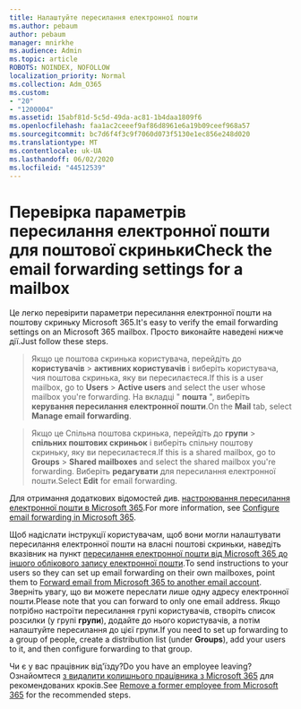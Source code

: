 ```yaml
---
title: Налаштуйте пересилання електронної пошти
ms.author: pebaum
author: pebaum
manager: mnirkhe
ms.audience: Admin
ms.topic: article
ROBOTS: NOINDEX, NOFOLLOW
localization_priority: Normal
ms.collection: Adm_O365
ms.custom:
- "20"
- "1200004"
ms.assetid: 15abf81d-5c5d-49da-ac81-1b4daa1809f6
ms.openlocfilehash: faa1ac2ceeef9af86d8961e6a19b09ceef968a57
ms.sourcegitcommit: bc7d6f4f3c9f7060d073f5130e1ec856e248d020
ms.translationtype: MT
ms.contentlocale: uk-UA
ms.lasthandoff: 06/02/2020
ms.locfileid: "44512539"
---
```

# <a name="check-the-email-forwarding-settings-for-a-mailbox"></a><span data-ttu-id="4b378-102">Перевірка параметрів пересилання електронної пошти для поштової скриньки</span><span class="sxs-lookup"><span data-stu-id="4b378-102">Check the email forwarding settings for a mailbox</span></span>

<span data-ttu-id="4b378-103">Це легко перевірити параметри пересилання електронної пошти на поштову скриньку Microsoft 365.</span><span class="sxs-lookup"><span data-stu-id="4b378-103">It's easy to verify the email forwarding settings on an Microsoft 365 mailbox.</span></span> <span data-ttu-id="4b378-104">Просто виконайте наведені нижче дії.</span><span class="sxs-lookup"><span data-stu-id="4b378-104">Just follow these steps.</span></span>
  
> <span data-ttu-id="4b378-105">Якщо це поштова скринька користувача, перейдіть до **користувачів** \> **активних користувачів** і виберіть користувача, чия поштова скринька, яку ви пересилаєтеся.</span><span class="sxs-lookup"><span data-stu-id="4b378-105">If this is a user mailbox, go to **Users** \> **Active users** and select the user whose mailbox you're forwarding.</span></span> <span data-ttu-id="4b378-106">На вкладці " **пошта** ", виберіть **керування пересилання електронної пошти**.</span><span class="sxs-lookup"><span data-stu-id="4b378-106">On the **Mail** tab, select **Manage email forwarding**.</span></span>

> <span data-ttu-id="4b378-107">Якщо це Спільна поштова скринька, перейдіть до **групи** \> **спільних поштових скриньок** і виберіть спільну поштову скриньку, яку ви пересилаєтеся.</span><span class="sxs-lookup"><span data-stu-id="4b378-107">If this is a shared mailbox, go to **Groups** \> **Shared mailboxes** and select the shared mailbox you're forwarding.</span></span> <span data-ttu-id="4b378-108">Виберіть **редагувати** для пересилання електронної пошти.</span><span class="sxs-lookup"><span data-stu-id="4b378-108">Select **Edit** for email forwarding.</span></span>

<span data-ttu-id="4b378-109">Для отримання додаткових відомостей див. [настроювання пересилання електронної пошти в Microsoft 365](https://docs.microsoft.com/microsoft-365/admin/email/configure-email-forwarding).</span><span class="sxs-lookup"><span data-stu-id="4b378-109">For more information, see [Configure email forwarding in Microsoft 365](https://docs.microsoft.com/microsoft-365/admin/email/configure-email-forwarding).</span></span>
  
<span data-ttu-id="4b378-110">Щоб надіслати інструкції користувачам, щоб вони могли налаштувати пересилання електронної пошти на власні поштові скриньки, наведіть вказівник на пункт [пересилання електронної пошти від Microsoft 365 до іншого облікового запису електронної пошти](https://support.office.com/article/Forward-email-from-Office-365-to-another-email-account-1ed4ee1e-74f8-4f53-a174-86b748ff6a0e).</span><span class="sxs-lookup"><span data-stu-id="4b378-110">To send instructions to your users so they can set up email forwarding on their own mailboxes, point them to [Forward email from Microsoft 365 to another email account](https://support.office.com/article/Forward-email-from-Office-365-to-another-email-account-1ed4ee1e-74f8-4f53-a174-86b748ff6a0e).</span></span> <span data-ttu-id="4b378-111">Зверніть увагу, що ви можете переслати лише одну адресу електронної пошти.</span><span class="sxs-lookup"><span data-stu-id="4b378-111">Please note that you can forward to only one email address.</span></span> <span data-ttu-id="4b378-112">Якщо потрібно настроїти пересилання групі користувачів, створіть список розсилки (у групі **групи**), додайте до нього користувачів, а потім налаштуйте пересилання до цієї групи.</span><span class="sxs-lookup"><span data-stu-id="4b378-112">If you need to set up forwarding to a group of people, create a distribution list (under **Groups**), add your users to it, and then configure forwarding to that group.</span></span>
  
<span data-ttu-id="4b378-113">Чи є у вас працівник від'їзду?</span><span class="sxs-lookup"><span data-stu-id="4b378-113">Do you have an employee leaving?</span></span> <span data-ttu-id="4b378-114">Ознайомтеся [з видалити колишнього працівника з Microsoft 365](https://docs.microsoft.com/microsoft-365/admin/add-users/remove-former-employee) для рекомендованих кроків.</span><span class="sxs-lookup"><span data-stu-id="4b378-114">See [Remove a former employee from Microsoft 365](https://docs.microsoft.com/microsoft-365/admin/add-users/remove-former-employee) for the recommended steps.</span></span>